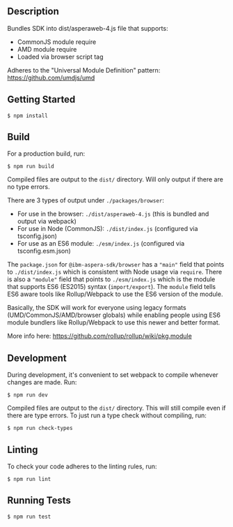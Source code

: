 ## Description
Bundles SDK into dist/asperaweb-4.js file that supports:
* CommonJS module require
* AMD module require
* Loaded via browser script tag

Adheres to the "Universal Module Definition" pattern: https://github.com/umdjs/umd

## Getting Started

```shell
$ npm install
```

## Build
For a production build, run:

```shell
$ npm run build
```

Compiled files are output to the `dist/` directory. Will only output if there are no
type errors.

There are 3 types of output under `./packages/browser`:
- For use in the browser: `./dist/asperaweb-4.js` (this is bundled and output via webpack)
- For use in Node (CommonJS): `./dist/index.js` (configured via tsconfig.json)
- For use as an ES6 module: `./esm/index.js` (configured via tsconfig.esm.json)

The `package.json` for `@ibm-aspera-sdk/browser` has a `"main"` field that points to
`./dist/index.js` which is consistent with Node usage via `require`. There is also a
`"module"` field that points to `./esm/index.js` which is the module that supports ES6 (ES2015)
syntax (`import/export`). The `module` field tells ES6 aware tools like Rollup/Webpack to use the ES6 version
of the module.

Basically, the SDK will work for everyone using legacy formats (UMD/CommonJS/AMD/browser globals) while
enabling people using ES6 module bundlers like Rollup/Webpack to use this newer and better format.

More info here: https://github.com/rollup/rollup/wiki/pkg.module

## Development
During development, it's convenient to set webpack to compile whenever changes are made. Run:

```shell
$ npm run dev
```

Compiled files are output to the `dist/` directory. This will still compile even if there
are type errors. To just run a type check without compiling, run:

```shell
$ npm run check-types
```

## Linting
To check your code adheres to the linting rules, run:

```shell
$ npm run lint
```

## Running Tests

```shell
$ npm run test
```
